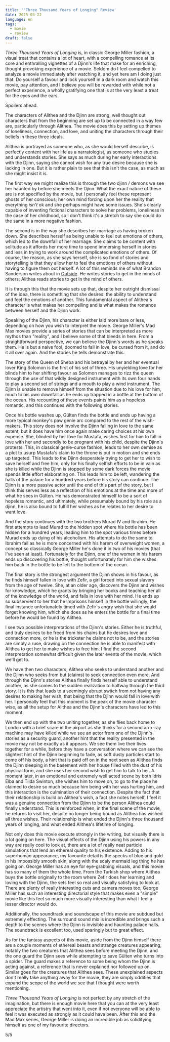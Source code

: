 ```yaml
---
title: '"Three Thousand Years of Longing" Review'
date: 2025-03-22
language: en
tags:
  - movie
  - review
draft: false
---
```


_Three Thousand Years of Longing_ is, in classic George Miller fashion, a visual treat that contains a lot of heart, with a compelling romance at its core and enthralling vignettes of a Djinn's life that make for an enriching, thought provoking experience of a movie. Seldom do I feel compelled to analyze a movie immediately after watching it, and yet here am I doing just that. Do yourself a favour and lock yourself in a dark room and watch this movie, pay attention, and I believe you will be rewarded with while not a perfect experience, a wholly gratifying one that is at the very least a treat for the eyes and the ears.

Spoilers ahead.

The characters of Alithea and the Djinn are strong, well thought out characters that from the beginning are set up to be connected in a way few are, particularly through Alithea. The movie does this by setting up themes of loneliness, connection, and love, and uniting the characters through their beliefs in these three ideals.

Alithea is portrayed as someone who, as she would herself describe, is perfectly content with her life as a narratologist, as someone who studies and understands stories. She says as much during her early interactions with the Djinn, saying she cannot wish for any true desire because she is lacking in one. But it is rather plain to see that this isn't the case, as much as she might insist it is.

The first way we might realize this is through the two djinn / demons we see her haunted by before she meets the Djinn. What the exact nature of these are is not specified by the movie, but I personally feel these represent ghosts of her conscious; her own mind forcing upon her the reality that everything _isn't_ ok and she perhaps might have some issues. She's clearly capable of inventing fictional characters to solve her problems, loneliness in the case of her childhood, so I don't think it's a stretch to say she could do the same in a more negative fashion.

The second is in the way she describes her marriage as having broken down. She describes herself as being unable to feel out emotions of others, which led to the downfall of her marriage. She claims to be content with solitude as it affords her more time to spend immersing herself in stories and less in trying to work around the complicated emotions of others. Of course, the reason, as she says herself, she is so fond of stories and storytelling is that they allow her to feel the emotions of others without having to figure them out herself. A lot of this reminds me of what Brandon Sanderson writes about in [Outside](https://www.brandonsanderson.com/blogs/blog/outside). He writes stories to get in the minds of others; Alithea reads stories to get in the mind of others.

It is through this that the movie sets up that, despite her outright dismissal of the idea, there is something that she desires: the ability to understand and feel the emotions of another. This fundamental aspect of Alithea's character is what makes her compelling and is what makes the romance between herself and the Djinn work.

Speaking of the Djinn, his character is either laid more bare or less, depending on how you wish to interpret the movie. George Miller's Mad Max movies provide a series of stories that can be interpreted as more mythos than "reality", and I believe some of that bleeds in here. From a straightforward perspective, we can believe the Djinn's words as he speaks them. He is but a naive fool, doomed to fall in love, be cursed from it, and do it all over again. And the stories he tells demonstrate this.

The story of the Queen of Sheba and his betrayal by her and her eventual lover King Solomon is the first of his set of three. His unyielding love for her blinds him to her shifting favour as Solomon manages to rizz the queen through the use of that wildly designed instrument with its own four hands to play a second set of strings and a mouth to play a wind instrument. The Djinn is unable to remove himself from the situation due to his love for him, much to his own downfall as he ends up trapped in a bottle at the bottom of the ocean. His recounting of these events paints him as a hopeless romantic, and this continues with the following stories.

Once his bottle washes up, Gülten finds the bottle and ends up having a more typical monkey's paw genie arc compared to the rest of the wish-makers. This story does not involve the Djinn falling in love to the same extent, but it does have him once again make caring choices at his own expense. She, blinded by her love for Mustafa, wishes first for him to fall in love with her and secondly to be pregnant with his child, despite the Djinn's protests. This, in classical genie-curse fashion, leads to her own demise as a plot to usurp Mustafa's claim to the throne is put in motion and she ends up targeted. This leads to the Djinn desperately trying to get her to wish to save herself and free him, only for his finally selfish efforts to be in vain as she is killed while the Djinn is stopped by some dark forces the movie spends little effort elaborating on. This leads him to be left, wandering the halls of the palace for a hundred years before his story can continue. The Djinn is a more passive actor until the end of this part of the story, but I think this serves less as a reflection of his emotions at the time and more of what he sees in Gülten. He has demonstrated himself to be a sort of hopeless romantic, and ultimately, while presumably bound by his role as a djinn, he is also bound to fulfill her wishes as he relates to her desire to want love.

And the story continues with the two brothers Murad IV and Ibrahim. He first attempts to lead Murad to the hidden spot where his bottle has been hidden for a hundred years, leading him to the spot various times before Murad ends up dying of his alcoholism. His attempts to do the same to Ibrahim fail as he is more concerned with his harem of overweight women, a concept so classically George Miller he's done it in two of his movies (that I've seen at least). Fortunately for the Djinn, one of the women in his harem ends up discovering his bottle, thought unfortunately for him she wishes him back in the bottle to be left to the bottom of the ocean.

The final story is the strongest argument the Djinn shows in his favour, as he finds himself fallen in love with Zefir, a girl forced into sexual slavery from the age of twelve. She, at an older age, discovers the Djinn and wishes for knowledge, which he grants by bringing her books and teaching her all of the knowledge of the world, and falls in love with her mind. He ends up so subservient to her that he imprisons himself in the bottle willingly; the final instance unfortunately timed with Zefir's angry wish that she would forget knowing him, which she does as he enters the bottle for a final time before he would be found by Alithea.

I see two possible interpretations of the Djinn's stories. Either he is truthful, and truly desires to be freed from his chains but he desires love and connection more, or he is the trickster he claims not to be, and the stories are simply a ruse, drawing on the connection he is able to manifest with Alithea to get her to make wishes to free him. I find the second interpretation somewhat difficult given the later events of the movie, which we'll get to.

We have then two characters, Alithea who seeks to understand another and the Djinn who seeks from but (claims) to seek connection even more. And through the Djinn's stories Alithea finally finds herself able to understand another, as she comes to the sudden realization to halfway through the third story. It is this that leads to a seemingly abrupt switch from not having any desires to making her wish, that being that the Djinn would fall in love with her. I personally feel that this moment is the peak of the movie character wise, as all the setup for Alithea and the Djinn's characters have led to this moment.

We then end up with the two uniting together, as she flies back home to London with a brief scare in the airport as she thinks for a second an x-ray machine may have killed while we see an actor from one of the Djinn's stories as a security guard, another hint that the reality presented in the movie may not be exactly as it appears. We see them live their lives together for a while, before they have a conversation where we can see the slightest hint of the Djinn beginning to fade, as soft dusty particles start to come off his body, a hint that is paid off on in the next seen as Alithea finds the Djinn sleeping in the basement with her house filled with the dust of his physical form, and she uses her second wish to get him to talk to her. A moment later, in an emotional and extremely well acted scene by both Idris Elba and Tilda Swinton, she wishes him to move on, to go to the place he claimed to desire so much because him being with her was hurting him, and this interaction is the culmination of their connection. Despite the fact that their relationship is build on Alithea's wish, a fact she notes herself, I feel it was a genuine connection from the Djinn to be the person Alithea could finally understand. This is reinforced when, in the final scene of the movie, he returns to visit her, despite no longer being bound as Alithea has wished all three wishes. Their relationship is what ended the Djinn's three thousand years of longing, and what ended Alithea's lifetime of longing.

Not only does this movie execute strongly in the writing, but visually there is a lot going on here. The visual effects of the Djinn using his powers in any way are really cool to look at, there are a lot of really neat particle simulations that lend an ethereal quality to his existence. Adding to his superhuman appearance, my favourite detail is the specks of blue and gold in his impossibly smooth skin, along with the scaly mermaid leg thing he has going on. George Miller has an eye for eye-grabbing visuals, and this movie has so many of them the whole time. From the Turkish shop where Alithea buys the bottle originally to the room where Zefir does her learning and loving with the Djinn, the sets feel so real and visually satisfying to look at. There are plenty of really interesting cuts and camera moves too; George Miller has such an interesting directorial style that makes even a "simple" movie like this feel so much more visually interesting than what I feel a lesser director would do.

Additionally, the soundtrack and soundscape of this movie are subdued but extremely effecting. The surround sound mix is incredible and brings such a depth to the scenes where the Djinn is invisible and haunting palace halls. The soundtrack is excellent too, used sparingly but to great effect.

As for the fantasy aspects of this movie, aside from the Djinn himself there are a couple moments of ethereal beasts and strange creatures appearing, notably the two creatures that Alithea sees before meeting the Djinn, and the one guard the Djinn sees while attempting to save Gülten who turns into a spider. The guard makes a reference to some being whom the Djinn is acting against, a reference that is never explained nor followed up on. Similar goes for the creatures that Alithea sees. These unexplained aspects don't really take anything away for the movie, they are simply oddities that expand the scope of the world we see that I thought were worth mentioning.

_Three Thousand Years of Longing_ is not perfect by any stretch of the imagination, but there is enough movie here that you can at the very least appreciate the artistry that went into it, even if not everyone will be able to feel it was executed as strongly as it could have been. After this and the Mad Max series, George Miller is doing an incredible job as solidifying himself as one of my favourite directors.

5/5
